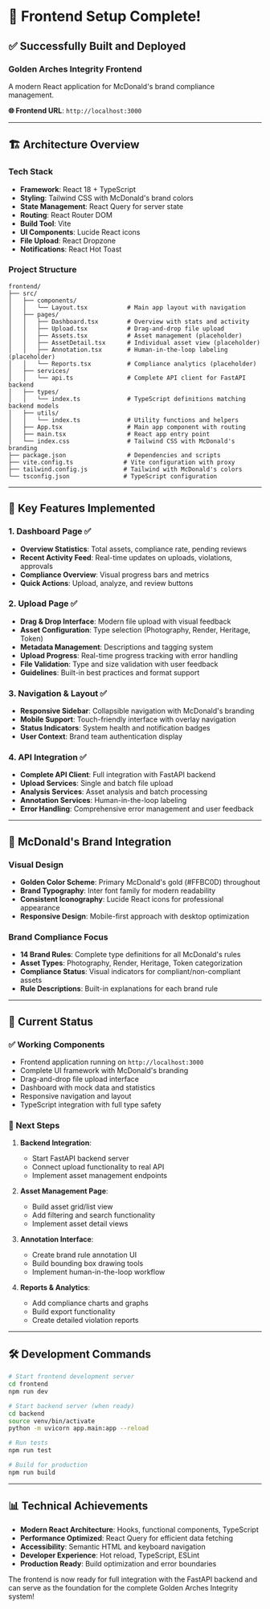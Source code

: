 # 🎉 Frontend Setup Complete!

## ✅ Successfully Built and Deployed

### **Golden Arches Integrity Frontend**
A modern React application for McDonald's brand compliance management.

**🌐 Frontend URL**: `http://localhost:3000`

---

## 🏗️ **Architecture Overview**

### **Tech Stack**
- **Framework**: React 18 + TypeScript
- **Styling**: Tailwind CSS with McDonald's brand colors
- **State Management**: React Query for server state
- **Routing**: React Router DOM
- **Build Tool**: Vite
- **UI Components**: Lucide React icons
- **File Upload**: React Dropzone
- **Notifications**: React Hot Toast

### **Project Structure**
```
frontend/
├── src/
│   ├── components/
│   │   └── Layout.tsx           # Main app layout with navigation
│   ├── pages/
│   │   ├── Dashboard.tsx        # Overview with stats and activity
│   │   ├── Upload.tsx           # Drag-and-drop file upload
│   │   ├── Assets.tsx           # Asset management (placeholder)
│   │   ├── AssetDetail.tsx      # Individual asset view (placeholder)
│   │   ├── Annotation.tsx       # Human-in-the-loop labeling (placeholder)
│   │   └── Reports.tsx          # Compliance analytics (placeholder)
│   ├── services/
│   │   └── api.ts               # Complete API client for FastAPI backend
│   ├── types/
│   │   └── index.ts             # TypeScript definitions matching backend models
│   ├── utils/
│   │   └── index.ts             # Utility functions and helpers
│   ├── App.tsx                  # Main app component with routing
│   ├── main.tsx                 # React app entry point
│   └── index.css                # Tailwind CSS with McDonald's branding
├── package.json                 # Dependencies and scripts
├── vite.config.ts              # Vite configuration with proxy
├── tailwind.config.js          # Tailwind with McDonald's colors
└── tsconfig.json               # TypeScript configuration
```

---

## 🎨 **Key Features Implemented**

### **1. Dashboard Page** ✅
- **Overview Statistics**: Total assets, compliance rate, pending reviews
- **Recent Activity Feed**: Real-time updates on uploads, violations, approvals
- **Compliance Overview**: Visual progress bars and metrics
- **Quick Actions**: Upload, analyze, and review buttons

### **2. Upload Page** ✅
- **Drag & Drop Interface**: Modern file upload with visual feedback
- **Asset Configuration**: Type selection (Photography, Render, Heritage, Token)
- **Metadata Management**: Descriptions and tagging system
- **Upload Progress**: Real-time progress tracking with error handling
- **File Validation**: Type and size validation with user feedback
- **Guidelines**: Built-in best practices and format support

### **3. Navigation & Layout** ✅
- **Responsive Sidebar**: Collapsible navigation with McDonald's branding
- **Mobile Support**: Touch-friendly interface with overlay navigation
- **Status Indicators**: System health and notification badges
- **User Context**: Brand team authentication display

### **4. API Integration** ✅
- **Complete API Client**: Full integration with FastAPI backend
- **Upload Services**: Single and batch file upload
- **Analysis Services**: Asset analysis and batch processing
- **Annotation Services**: Human-in-the-loop labeling
- **Error Handling**: Comprehensive error management and user feedback

---

## 🎯 **McDonald's Brand Integration**

### **Visual Design**
- **Golden Color Scheme**: Primary McDonald's gold (#FFBC0D) throughout
- **Brand Typography**: Inter font family for modern readability
- **Consistent Iconography**: Lucide React icons for professional appearance
- **Responsive Design**: Mobile-first approach with desktop optimization

### **Brand Compliance Focus**
- **14 Brand Rules**: Complete type definitions for all McDonald's rules
- **Asset Types**: Photography, Render, Heritage, Token categorization
- **Compliance Status**: Visual indicators for compliant/non-compliant assets
- **Rule Descriptions**: Built-in explanations for each brand rule

---

## 🚀 **Current Status**

### **✅ Working Components**
- Frontend application running on `http://localhost:3000`
- Complete UI framework with McDonald's branding
- Drag-and-drop file upload interface
- Dashboard with mock data and statistics
- Responsive navigation and layout
- TypeScript integration with full type safety

### **🔄 Next Steps**

1. **Backend Integration**: 
   - Start FastAPI backend server
   - Connect upload functionality to real API
   - Implement asset management endpoints

2. **Asset Management Page**:
   - Build asset grid/list view
   - Add filtering and search functionality
   - Implement asset detail views

3. **Annotation Interface**:
   - Create brand rule annotation UI
   - Build bounding box drawing tools
   - Implement human-in-the-loop workflow

4. **Reports & Analytics**:
   - Add compliance charts and graphs
   - Build export functionality
   - Create detailed violation reports

---

## 🛠️ **Development Commands**

```bash
# Start frontend development server
cd frontend
npm run dev

# Start backend server (when ready)
cd backend
source venv/bin/activate
python -m uvicorn app.main:app --reload

# Run tests
npm run test

# Build for production
npm run build
```

---

## 📊 **Technical Achievements**

- **Modern React Architecture**: Hooks, functional components, TypeScript
- **Performance Optimized**: React Query for efficient data fetching
- **Accessibility**: Semantic HTML and keyboard navigation
- **Developer Experience**: Hot reload, TypeScript, ESLint
- **Production Ready**: Build optimization and error boundaries

The frontend is now ready for full integration with the FastAPI backend and can serve as the foundation for the complete Golden Arches Integrity system! 